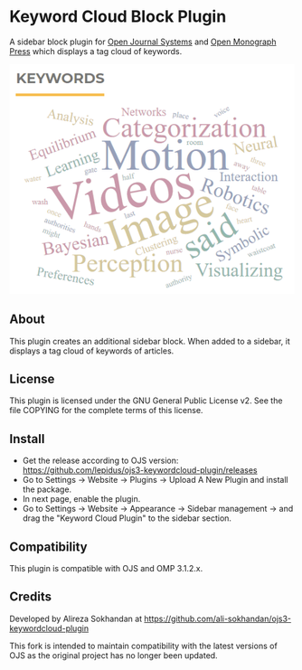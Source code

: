 # Keyword Cloud Block Plugin
A sidebar block plugin for [Open Journal Systems](https://github.com/pkp/ojs) and [Open Monograph Press](https://github.com/pkp/omp) which displays a tag cloud of keywords.

![](snapshot.gif)

## About
This plugin creates an additional sidebar block. When added to a sidebar, it displays a tag cloud of keywords of articles.

## License
This plugin is licensed under the GNU General Public License v2. See the file
COPYING for the complete terms of this license.

## Install
 * Get the release according to OJS version: https://github.com/lepidus/ojs3-keywordcloud-plugin/releases
 * Go to Settings -> Website -> Plugins ->  Upload A New Plugin and install the package.
 * In next page, enable the plugin.
 * Go to Settings -> Website -> Appearance -> Sidebar management -> and drag the "Keyword Cloud Plugin" to the sidebar section.

## Compatibility
This plugin is compatible with OJS and OMP 3.1.2.x.

## Credits
Developed by Alireza Sokhandan at https://github.com/ali-sokhandan/ojs3-keywordcloud-plugin

This fork is intended to maintain compatibility with the latest versions of OJS as the original project has no longer been updated.
